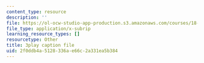 ```yaml
---
content_type: resource
description: ''
file: https://ol-ocw-studio-app-production.s3.amazonaws.com/courses/18-01sc-single-variable-calculus-fall-2010/2f0ddb4a5128336ae66c2a331ea5b384_CXKoCMVqM9s.srt
file_type: application/x-subrip
learning_resource_types: []
resourcetype: Other
title: 3play caption file
uid: 2f0ddb4a-5128-336a-e66c-2a331ea5b384
---
```

